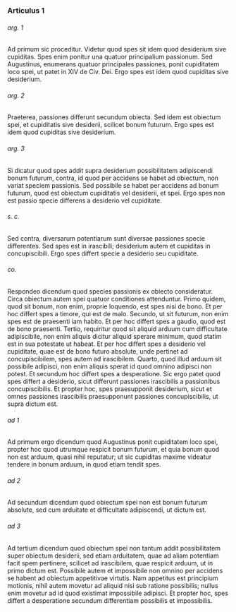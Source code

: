 ### Articulus 1

###### arg. 1
Ad primum sic proceditur. Videtur quod spes sit idem quod desiderium sive cupiditas. Spes enim ponitur una quatuor principalium passionum. Sed Augustinus, enumerans quatuor principales passiones, ponit cupiditatem loco spei, ut patet in XIV de Civ. Dei. Ergo spes est idem quod cupiditas sive desiderium.

###### arg. 2
Praeterea, passiones differunt secundum obiecta. Sed idem est obiectum spei, et cupiditatis sive desiderii, scilicet bonum futurum. Ergo spes est idem quod cupiditas sive desiderium.

###### arg. 3
Si dicatur quod spes addit supra desiderium possibilitatem adipiscendi bonum futurum, contra, id quod per accidens se habet ad obiectum, non variat speciem passionis. Sed possibile se habet per accidens ad bonum futurum, quod est obiectum cupiditatis vel desiderii, et spei. Ergo spes non est passio specie differens a desiderio vel cupiditate.

###### s. c.
Sed contra, diversarum potentiarum sunt diversae passiones specie differentes. Sed spes est in irascibili; desiderium autem et cupiditas in concupiscibili. Ergo spes differt specie a desiderio seu cupiditate.

###### co.
Respondeo dicendum quod species passionis ex obiecto consideratur. Circa obiectum autem spei quatuor conditiones attenduntur. Primo quidem, quod sit bonum, non enim, proprie loquendo, est spes nisi de bono. Et per hoc differt spes a timore, qui est de malo. Secundo, ut sit futurum, non enim spes est de praesenti iam habito. Et per hoc differt spes a gaudio, quod est de bono praesenti. Tertio, requiritur quod sit aliquid arduum cum difficultate adipiscibile, non enim aliquis dicitur aliquid sperare minimum, quod statim est in sua potestate ut habeat. Et per hoc differt spes a desiderio vel cupiditate, quae est de bono futuro absolute, unde pertinet ad concupiscibilem, spes autem ad irascibilem. Quarto, quod illud arduum sit possibile adipisci, non enim aliquis sperat id quod omnino adipisci non potest. Et secundum hoc differt spes a desperatione. Sic ergo patet quod spes differt a desiderio, sicut differunt passiones irascibilis a passionibus concupiscibilis. Et propter hoc, spes praesupponit desiderium, sicut et omnes passiones irascibilis praesupponunt passiones concupiscibilis, ut supra dictum est.

###### ad 1
Ad primum ergo dicendum quod Augustinus ponit cupiditatem loco spei, propter hoc quod utrumque respicit bonum futurum, et quia bonum quod non est arduum, quasi nihil reputatur; ut sic cupiditas maxime videatur tendere in bonum arduum, in quod etiam tendit spes.

###### ad 2
Ad secundum dicendum quod obiectum spei non est bonum futurum absolute, sed cum arduitate et difficultate adipiscendi, ut dictum est.

###### ad 3
Ad tertium dicendum quod obiectum spei non tantum addit possibilitatem super obiectum desiderii, sed etiam arduitatem, quae ad aliam potentiam facit spem pertinere, scilicet ad irascibilem, quae respicit arduum, ut in primo dictum est. Possibile autem et impossibile non omnino per accidens se habent ad obiectum appetitivae virtutis. Nam appetitus est principium motionis, nihil autem movetur ad aliquid nisi sub ratione possibilis; nullus enim movetur ad id quod existimat impossibile adipisci. Et propter hoc, spes differt a desperatione secundum differentiam possibilis et impossibilis.

